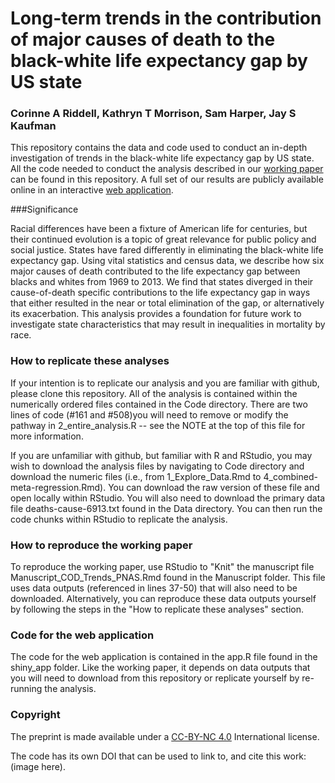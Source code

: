 # Long-term trends in the contribution of major causes of death to the black-white life expectancy gap by US state
### Corinne A Riddell, Kathryn T Morrison, Sam Harper, Jay S Kaufman

This repository contains the data and code used to conduct an in-depth investigation of trends in the black-white life expectancy gap by US state. All the code needed to conduct the analysis described in our [working paper](http://biorxiv.org/content/early/2017/05/25/140152) can be found in this repository. A full set of our results are publicly available online in an interactive [web application](https://corinne-riddell.shinyapps.io/black-white-life-expectancy/). 

###Significance

Racial differences have been a fixture of American life for centuries, but their continued evolution is a topic of great relevance for public policy and social justice. States have fared differently in eliminating the black-white life expectancy gap. Using vital statistics and census data, we describe how six major causes of death contributed to the life expectancy gap between blacks and whites from 1969 to 2013. We find that states diverged in their cause-of-death specific contributions to the life expectancy gap in ways that either resulted in the near or total elimination of the gap, or alternatively its exacerbation. This analysis provides a foundation for future work to investigate state characteristics that may result in inequalities in mortality by race.

### How to replicate these analyses

If your intention is to replicate our analysis and you are familiar with github, please clone this repository. All of the analysis is contained within the numerically ordered files contained in the Code directory. There are two lines of code (#161 and #508)you will need to remove or modify the pathway in 2_entire_analysis.R -- see the NOTE at the top of this file for more information.

If you are unfamiliar with github, but familiar with R and RStudio, you may wish to download the analysis files by navigating to Code directory and download the numeric files (i.e., from 1_Explore_Data.Rmd to 4_combined-meta-regression.Rmd). You can download the raw version of these file and open locally within RStudio. You will also need to download the primary data file deaths-cause-6913.txt found in the Data directory. You can then run the code chunks within RStudio to replicate the analysis. 

### How to reproduce the working paper

To reproduce the working paper, use RStudio to "Knit" the manuscript file Manuscript_COD_Trends_PNAS.Rmd found in the Manuscript folder. This file uses data outputs (referenced in lines 37-50) that will also need to be downloaded. Alternatively, you can reproduce these data outputs yourself by following the steps in the "How to replicate these analyses" section.

### Code for the web application

The code for the web application is contained in the app.R file found in the shiny_app folder. Like the working paper, it depends on data outputs that you will need to download from this repository or replicate yourself by re-running the analysis.

### Copyright

The preprint is made available under a [CC-BY-NC 4.0](https://creativecommons.org/licenses/by-nc/4.0/) International license.

The code has its own DOI that can be used to link to, and cite this work: (image here).

